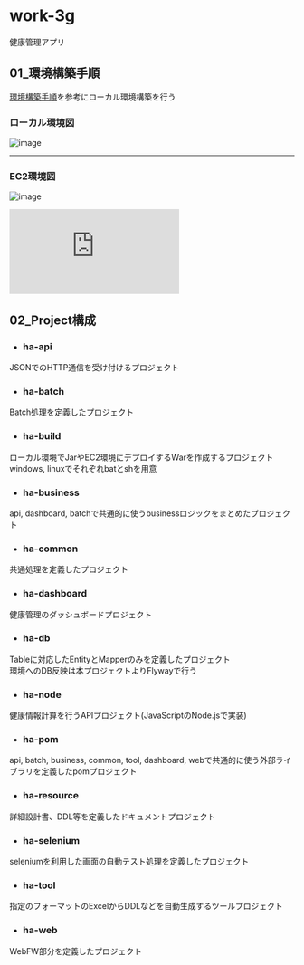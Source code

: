 # work-3g
健康管理アプリ  

## 01_環境構築手順  
[環境構築手順](https://github.com/kohei-okazaki/work-3g/wiki/00_%E7%92%B0%E5%A2%83%E6%A7%8B%E7%AF%89%E6%89%8B%E9%A0%86)を参考にローカル環境構築を行う  

 
### **ローカル環境図**
![image](https://user-images.githubusercontent.com/24481212/87867075-1a493600-c9c4-11ea-8351-cd0aad6eca4a.png)  

-----

### **EC2環境図**  
![image](https://user-images.githubusercontent.com/24481212/87866924-62ffef80-c9c2-11ea-8ac4-63b578ae8ce9.png)

![link](https://github.com/kohei-okazaki/work-3g/blob/master/ha-resource/01_design/02_api/90_sphinx/docs/_build/index.html)


## 02_Project構成  
* ### ha-api  
JSONでのHTTP通信を受け付けるプロジェクト   

* ### ha-batch  
Batch処理を定義したプロジェクト  

* ### ha-build  
ローカル環境でJarやEC2環境にデプロイするWarを作成するプロジェクト  
windows, linuxでそれぞれbatとshを用意  

* ### ha-business  
api, dashboard, batchで共通的に使うbusinessロジックをまとめたプロジェクト  

* ### ha-common  
共通処理を定義したプロジェクト  

* ### ha-dashboard  
健康管理のダッシュボードプロジェクト  

* ### ha-db  
Tableに対応したEntityとMapperのみを定義したプロジェクト  
環境へのDB反映は本プロジェクトよりFlywayで行う  

* ### ha-node  
健康情報計算を行うAPIプロジェクト(JavaScriptのNode.jsで実装) 

* ### ha-pom  
api, batch, business, common, tool, dashboard, webで共通的に使う外部ライブラリを定義したpomプロジェクト  

* ### ha-resource  
詳細設計書、DDL等を定義したドキュメントプロジェクト  

* ### ha-selenium  
seleniumを利用した画面の自動テスト処理を定義したプロジェクト  

* ### ha-tool  
指定のフォーマットのExcelからDDLなどを自動生成するツールプロジェクト  

* ### ha-web  
WebFW部分を定義したプロジェクト  
